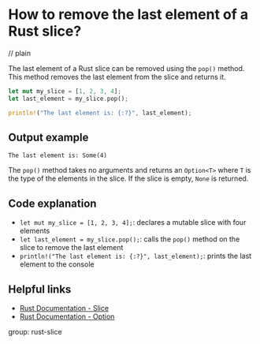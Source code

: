 # How to remove the last element of a Rust slice?
// plain

The last element of a Rust slice can be removed using the `pop()` method. This method removes the last element from the slice and returns it.

```rust
let mut my_slice = [1, 2, 3, 4];
let last_element = my_slice.pop();

println!("The last element is: {:?}", last_element);
```

## Output example

```
The last element is: Some(4)
```

The `pop()` method takes no arguments and returns an `Option<T>` where `T` is the type of the elements in the slice. If the slice is empty, `None` is returned.

## Code explanation

- `let mut my_slice = [1, 2, 3, 4];`: declares a mutable slice with four elements
- `let last_element = my_slice.pop();`: calls the `pop()` method on the slice to remove the last element
- `println!("The last element is: {:?}", last_element);`: prints the last element to the console

## Helpful links
- [Rust Documentation - Slice](https://doc.rust-lang.org/std/primitive.slice.html)
- [Rust Documentation - Option](https://doc.rust-lang.org/std/option/enum.Option.html)

group: rust-slice